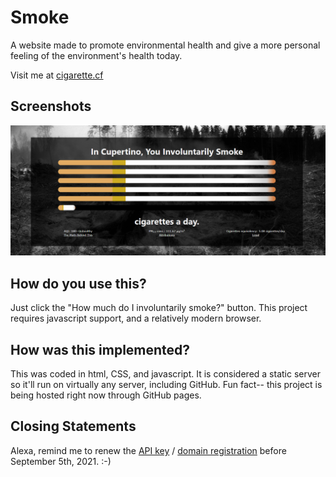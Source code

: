 # Smoke
A website made to promote environmental health and give a more personal feeling of the environment's health today.

Visit me at [cigarette.cf](https://cigarette.cf/)

## Screenshots

![Screenshot](images/screenshot.PNG)

## How do you use this?
Just click the "How much do I involuntarily smoke?" button.
This project requires javascript support, and a relatively modern browser.

## How was this implemented?
This was coded in html, CSS, and javascript. It is considered a static server so it'll run on virtually any server, including GitHub. Fun fact-- this project is being hosted right now through GitHub pages.

## Closing Statements
Alexa, remind me to renew the [API key](https://www.iqair.com/air-pollution-data-api) / [domain registration](https://freenom.com) before September 5th, 2021. :-)